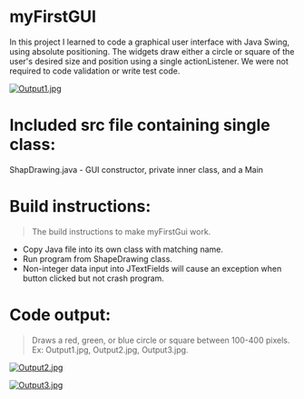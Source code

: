 # myFirstGUI
In this project I learned to code a graphical user interface with Java Swing, using absolute positioning. The widgets draw either a circle or square of the user's desired size and position using a single actionListener. We were not required to code validation or write test code.

[![Output1.jpg](https://i.postimg.cc/jdy4zmjd/Output1.jpg)](https://postimg.cc/kBXSCj8k)

# Included src file containing single class:
ShapDrawing.java -  GUI constructor, private inner class, and a Main

# Build instructions:
> The build instructions to make myFirstGui work.
- Copy Java file into its own class with matching name.
- Run program from ShapeDrawing class.
- Non-integer data input into JTextFields will cause an exception when button clicked but not crash program.  

# Code output:
> Draws a red, green, or blue circle or square between 100-400 pixels. Ex: Output1.jpg, Output2.jpg, Output3.jpg.

[![Output2.jpg](https://i.postimg.cc/qR92KxV3/Output2.jpg)](https://postimg.cc/XGkZSFvj)

[![Output3.jpg](https://i.postimg.cc/FHDcp4Xm/Output3.jpg)](https://postimg.cc/sMGvfb20)
